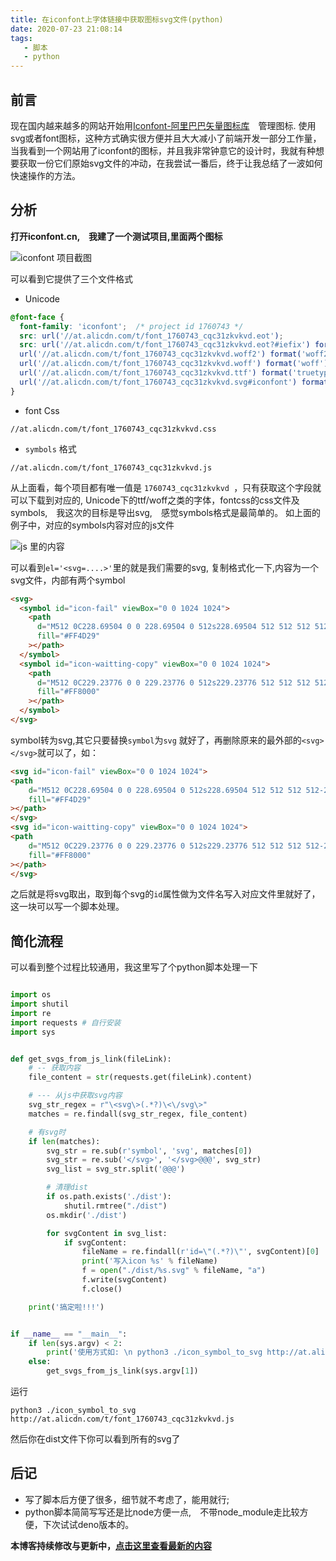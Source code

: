 ```yaml
---
title: 在iconfont上字体链接中获取图标svg文件(python)
date: 2020-07-23 21:08:14
tags: 
   - 脚本 
   - python
---
```



## 前言

现在国内越来越多的网站开始用[Iconfont-阿里巴巴矢量图标库](https://www.iconfont.cn/)　管理图标. 使用svg或者font图标，这种方式确实很方便并且大大减小了前端开发一部分工作量，当我看到一个网站用了iconfont的图标，并且我非常钟意它的设计时，我就有种想要获取一份它们原始svg文件的冲动，在我尝试一番后，终于让我总结了一波如何快速操作的方法。

## 分析

**打开iconfont.cn,　我建了一个测试项目,里面两个图标**

![iconfont 项目截图](https://i.loli.net/2021/03/01/VAT83zxRdBM6Es5.png)

可以看到它提供了三个文件格式
- Unicode
```css
@font-face {
  font-family: 'iconfont';  /* project id 1760743 */
  src: url('//at.alicdn.com/t/font_1760743_cqc31zkvkvd.eot');
  src: url('//at.alicdn.com/t/font_1760743_cqc31zkvkvd.eot?#iefix') format('embedded-opentype'),
  url('//at.alicdn.com/t/font_1760743_cqc31zkvkvd.woff2') format('woff2'),
  url('//at.alicdn.com/t/font_1760743_cqc31zkvkvd.woff') format('woff'),
  url('//at.alicdn.com/t/font_1760743_cqc31zkvkvd.ttf') format('truetype'),
  url('//at.alicdn.com/t/font_1760743_cqc31zkvkvd.svg#iconfont') format('svg');
}
```
- font Css

```
//at.alicdn.com/t/font_1760743_cqc31zkvkvd.css
```

- `symbols` 格式

```
//at.alicdn.com/t/font_1760743_cqc31zkvkvd.js
```

从上面看，每个项目都有唯一值是 `1760743_cqc31zkvkvd `，只有获取这个字段就可以下载到对应的, Unicode下的ttf/woff之类的字体，fontcss的css文件及 symbols,　我这次的目标是导出svg,　感觉symbols格式是最简单的。 如上面的例子中，对应的symbols内容对应的js文件

![js 里的内容](https://i.loli.net/2021/03/01/UcCo4Iq2DH9Pk3Q.png)

可以看到`el='<svg=....>'`里的就是我们需要的svg, 复制格式化一下,内容为一个svg文件，内部有两个symbol
```html
<svg>
  <symbol id="icon-fail" viewBox="0 0 1024 1024">
    <path
      d="M512 0C228.69504 0 0 228.69504 0 512s228.69504 512 512 512 512-228.69504 512-512S795.30496 0 512 0zM362.67008 332.36992c7.68 0 15.36 2.98496 21.32992 8.96l130.56 126.1568 130.56-126.1568c5.97504-5.97504 13.64992-8.53504 21.32992-8.32 7.68 0.21504 15.36512 3.2 21.34016 8.32 11.94496 11.94496 11.94496 30.72 0 42.67008l-129.8176 125.44 129.8176 125.44c11.94496 11.94496 11.94496 30.72 0 42.67008-11.94496 11.94496-30.72 11.94496-42.67008 0l-130.56-126.1568-130.56 126.1568c-11.94496 11.94496-30.72 11.94496-42.67008 0-11.94496-11.94496-11.94496-30.72 0-42.67008l129.8176-125.44L341.32992 384c-11.94496-11.94496-11.94496-30.72 0-42.67008a30.09024 30.09024 0 0 1 21.34016-8.96z"
      fill="#FF4D29"
    ></path>
  </symbol>
  <symbol id="icon-waitting-copy" viewBox="0 0 1024 1024">
    <path
      d="M512 0C229.23776 0 0 229.23776 0 512s229.23776 512 512 512 512-229.23776 512-512S794.76224 0 512 0z m-16.07168 225.8944a34.13504 34.13504 0 0 1 33.14176 34.11456v286.12096H819.2A34.13504 34.13504 0 0 1 819.2 614.4H494.92992a34.13504 34.13504 0 0 1-33.4592-40.66816 34.13504 34.13504 0 0 1-0.67072-6.52288v-307.2a34.13504 34.13504 0 0 1 35.12832-34.11968z"
      fill="#FF8000"
    ></path>
  </symbol>
</svg>
```

symbol转为svg,其它只要替换`symbol`为`svg` 就好了，再删除原来的最外部的`<svg></svg>`就可以了，如：

```html
<svg id="icon-fail" viewBox="0 0 1024 1024">
<path
    d="M512 0C228.69504 0 0 228.69504 0 512s228.69504 512 512 512 512-228.69504 512-512S795.30496 0 512 0zM362.67008 332.36992c7.68 0 15.36 2.98496 21.32992 8.96l130.56 126.1568 130.56-126.1568c5.97504-5.97504 13.64992-8.53504 21.32992-8.32 7.68 0.21504 15.36512 3.2 21.34016 8.32 11.94496 11.94496 11.94496 30.72 0 42.67008l-129.8176 125.44 129.8176 125.44c11.94496 11.94496 11.94496 30.72 0 42.67008-11.94496 11.94496-30.72 11.94496-42.67008 0l-130.56-126.1568-130.56 126.1568c-11.94496 11.94496-30.72 11.94496-42.67008 0-11.94496-11.94496-11.94496-30.72 0-42.67008l129.8176-125.44L341.32992 384c-11.94496-11.94496-11.94496-30.72 0-42.67008a30.09024 30.09024 0 0 1 21.34016-8.96z"
    fill="#FF4D29"
></path>
</svg>
<svg id="icon-waitting-copy" viewBox="0 0 1024 1024">
<path
    d="M512 0C229.23776 0 0 229.23776 0 512s229.23776 512 512 512 512-229.23776 512-512S794.76224 0 512 0z m-16.07168 225.8944a34.13504 34.13504 0 0 1 33.14176 34.11456v286.12096H819.2A34.13504 34.13504 0 0 1 819.2 614.4H494.92992a34.13504 34.13504 0 0 1-33.4592-40.66816 34.13504 34.13504 0 0 1-0.67072-6.52288v-307.2a34.13504 34.13504 0 0 1 35.12832-34.11968z"
    fill="#FF8000"
></path>
</svg>
```

之后就是将svg取出，取到每个svg的`id`属性做为文件名写入对应文件里就好了，这一块可以写一个脚本处理。

## 简化流程

可以看到整个过程比较通用，我这里写了个python脚本处理一下

```python

import os
import shutil
import re
import requests # 自行安装
import sys


def get_svgs_from_js_link(fileLink):
    # -- 获取内容
    file_content = str(requests.get(fileLink).content)

    # --- 从js中获取svg内容
    svg_str_regex = r"\<svg\>(.*?)\<\/svg\>"
    matches = re.findall(svg_str_regex, file_content)

    # 有svg时
    if len(matches):
        svg_str = re.sub(r'symbol', 'svg', matches[0])
        svg_str = re.sub('</svg>', '</svg>@@@', svg_str)
        svg_list = svg_str.split('@@@')

        # 清理dist
        if os.path.exists('./dist'):
            shutil.rmtree("./dist")
        os.mkdir('./dist')

        for svgContent in svg_list:
            if svgContent:
                fileName = re.findall(r'id=\"(.*?)\"', svgContent)[0]
                print('写入icon %s' % fileName)
                f = open("./dist/%s.svg" % fileName, "a")
                f.write(svgContent)
                f.close()

    print('搞定啦!!!')


if __name__ == "__main__":
    if len(sys.argv) < 2:
        print('使用方式如: \n python3 ./icon_symbol_to_svg http://at.alicdn.com/t/font_1760743_cqc31zkvkvd.js')
    else:
        get_svgs_from_js_link(sys.argv[1])


```

运行
```
python3 ./icon_symbol_to_svg http://at.alicdn.com/t/font_1760743_cqc31zkvkvd.js
```

然后你在dist文件下你可以看到所有的svg了



## 后记

- 写了脚本后方便了很多，细节就不考虑了，能用就行;
- python脚本简简写写还是比node方便一点,　不带node_module走比较方便，下次试试deno版本的。

**本博客持续修改与更新中，[点击这里查看最新的内容](http://aizigao.xyz/2020/07/23/在iconfont上字体链接中获取图标svg文件)**
